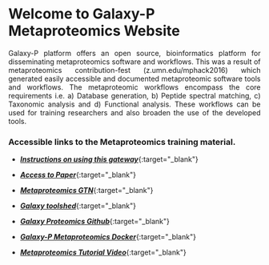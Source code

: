 # Welcome to Galaxy-P Metaproteomics Website

<div style="text-align: justify"> Galaxy-P platform offers an open source, bioinformatics platform for disseminating metaproteomics software and workflows. This was a result of metaproteomics contribution-fest (z.umn.edu/mphack2016) which generated easily accessible and documented metaproteomic software tools and workflows. The metaproteomic workflows encompass the core requirements i.e. a) Database generation, b) Peptide spectral matching, c) Taxonomic analysis and d) Functional analysis. These workflows can be used for training researchers and also broaden the use of the developed tools.</div> 

### Accessible links to the Metaproteomics training material. 


* [**_Instructions on using this gateway_**](http://z.umn.edu/SuppS1){:target="_blank"}

* [**_Access to Paper_**](){:target="_blank"}

* [**_Metaproteomics GTN_**](http://galaxyproject.github.io/training-material){:target="_blank"}

* [**_Galaxy toolshed_**](https://toolshed.g2.bx.psu.edu/){:target="_blank"}

* [**_Galaxy Proteomics Github_**](https://github.com/galaxyproteomics){:target="_blank"}

* [**_Galaxy-P Metaproteomics Docker_**](https://github.com/galaxyproteomics/docker-galaxyp){:target="_blank"}

* [**_Metaproteomics Tutorial Video_**](http://z.umn.edu/mpvideo2018){:target="_blank"}

